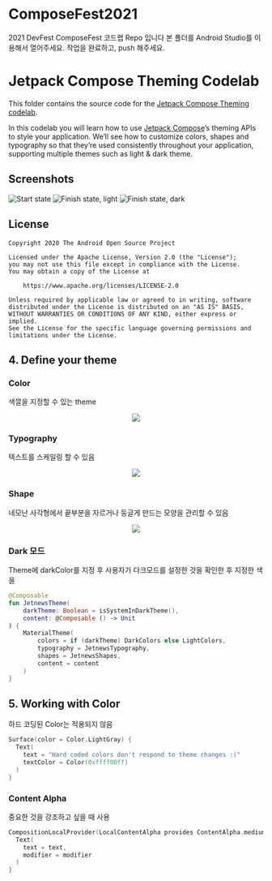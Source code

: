 # ComposeFest2021
2021 DevFest ComposeFest 코드랩 Repo 입니다
본 폴더를 Android Studio를 이용해서 열어주세요.
작업을 완료하고, push 해주세요.

# Jetpack Compose Theming Codelab

This folder contains the source code for the [Jetpack Compose Theming codelab](https://developer.android.com/codelabs/jetpack-compose-theming).

In this codelab you will learn how to use [Jetpack Compose](https://developer.android.com/jetpack/compose)’s theming APIs to style your application. We’ll see how to customize colors, shapes and typography so that they’re used consistently throughout your application, supporting multiple themes such as light & dark theme.

## Screenshots

![Start state](screenshots/start.png "Before: unstyled app")
![Finish state, light](screenshots/finish_light.png "After: styled app")
![Finish state, dark](screenshots/finish_dark.png "After: dark theme")

## License

```
Copyright 2020 The Android Open Source Project

Licensed under the Apache License, Version 2.0 (the "License");
you may not use this file except in compliance with the License.
You may obtain a copy of the License at

    https://www.apache.org/licenses/LICENSE-2.0

Unless required by applicable law or agreed to in writing, software
distributed under the License is distributed on an "AS IS" BASIS,
WITHOUT WARRANTIES OR CONDITIONS OF ANY KIND, either express or implied.
See the License for the specific language governing permissions and
limitations under the License.
```

## 4. Define your theme
### Color
색깔을 지정할 수 있는 theme<br>
<p align="center"><img src="https://developer.android.com/codelabs/jetpack-compose-theming/img/16a0a3d57f49b71d.png?authuser=4"></p>

### Typography
텍스트를 스케일링 할 수 있음 <br>
<p align="center"><img src = "https://developer.android.com/codelabs/jetpack-compose-theming/img/985064b5f0dbd8bd.png?authuser=4"></p>

### Shape
네모난 사각형에서 끝부분을 자르거나 둥글게 만드는 모양을 관리할 수 있음 <br>
<p align="center"><img src = "https://developer.android.com/codelabs/jetpack-compose-theming/img/ebcdf2fb3364f0d3.png?authuser=4"></p>

### Dark 모드
Theme에 darkColor를 지정 후 사용자가 다크모드를 설정한 것을 확인한 후 지정한 색을
```kotlin
@Composable
fun JetnewsTheme(
    darkTheme: Boolean = isSystemInDarkTheme(),
    content: @Composable () -> Unit
) {
    MaterialTheme(
        colors = if (darkTheme) DarkColors else LightColors,
        typography = JetnewsTypography,
        shapes = JetnewsShapes,
        content = content
    )
}
```

## 5. Working with Color
하드 코딩된 Color는 적용되지 않음<br>
```kotlin
Surface(color = Color.LightGray) {
  Text(
    text = "Hard coded colors don't respond to theme changes :("
    textColor = Color(0xffff00ff)
  )
}
```

### Content Alpha
중요한 것을 강조하고 싶을 때 사용<br>
```kotlin
CompositionLocalProvider(LocalContentAlpha provides ContentAlpha.medium) {
  Text(
    text = text,
    modifier = modifier
  )
}
```